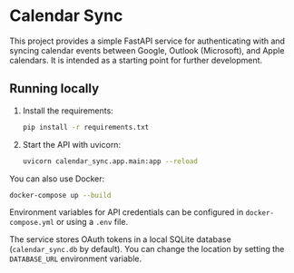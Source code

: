 # Calendar Sync

This project provides a simple FastAPI service for authenticating with and syncing calendar events between Google, Outlook (Microsoft), and Apple calendars. It is intended as a starting point for further development.

## Running locally

1. Install the requirements:
   ```bash
   pip install -r requirements.txt
   ```
2. Start the API with uvicorn:
   ```bash
   uvicorn calendar_sync.app.main:app --reload
   ```

You can also use Docker:

```bash
docker-compose up --build
```

Environment variables for API credentials can be configured in `docker-compose.yml` or using a `.env` file.

The service stores OAuth tokens in a local SQLite database (`calendar_sync.db` by
default). You can change the location by setting the `DATABASE_URL` environment
variable.

